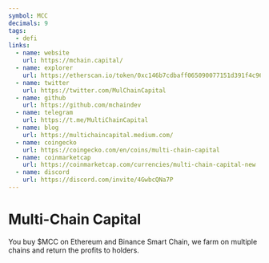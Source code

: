 ```yaml
---
symbol: MCC
decimals: 9
tags:
  - defi
links:
  - name: website
    url: https://mchain.capital/
  - name: explorer
    url: https://etherscan.io/token/0xc146b7cdbaff065090077151d391f4c96aa09e0c
  - name: twitter
    url: https://twitter.com/MulChainCapital
  - name: github
    url: https://github.com/mchaindev
  - name: telegram
    url: https://t.me/MultiChainCapital
  - name: blog
    url: https://multichaincapital.medium.com/
  - name: coingecko
    url: https://coingecko.com/en/coins/multi-chain-capital
  - name: coinmarketcap
    url: https://coinmarketcap.com/currencies/multi-chain-capital-new
  - name: discord
    url: https://discord.com/invite/4GwbcQNa7P
---
```


# Multi-Chain Capital

You buy $MCC on Ethereum and Binance Smart Chain, we farm on multiple chains and return the profits to holders.
